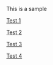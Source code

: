 This is a sample

[Test 1](examples/test.js ":2")

[Test 2](examples/test.js "4:6")

[Test 3](examples/test.js "10:")

[Test 4](examples/simple.js)

